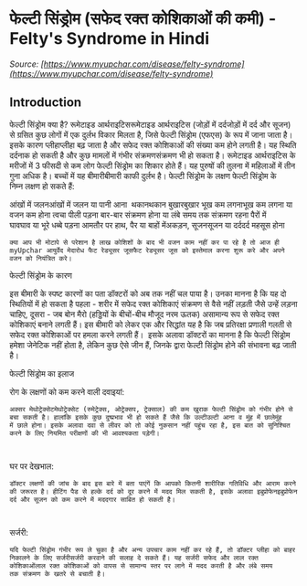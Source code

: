 # फेल्टी सिंड्रोम (सफेद रक्त कोशिकाओं की कमी) - Felty's Syndrome in Hindi
_Source: [https://www.myupchar.com/disease/felty-syndrome](https://www.myupchar.com/disease/felty-syndrome)_

## Introduction
फेल्टी सिंड्रोम क्या है?
रूमेटाइड आर्थराइटिसरूमेटाइड आर्थराइटिस (जोड़ों में दर्दजोड़ों में दर्द और सूजन) से ग्रसित कुछ लोगों में एक दुर्लभ विकार मिलता है, जिसे फेल्टी सिंड्रोम (एफएस) के रूप में जाना जाता है। इसके कारण प्लीहाप्लीहा बढ़ जाता है और सफेद रक्त कोशिकाओं की संख्या कम होने लगती है। यह स्थिति दर्दनाक हो सकती है और कुछ मामलों में गंभीर संक्रमणसंक्रमण भी हो सकता है। रूमेटाइड आर्थराइटिस के मरीजों में 3 फीसदी से कम लोग फेल्टी सिंड्रोम का शिकार होते हैं। यह पुरुषों की तुलना में महिलाओं में तीन गुना अधिक है। बच्चों में यह बीमारीबीमारी काफी दुर्लभ है।
फेल्टी सिंड्रोम के लक्षण
फेल्टी सिंड्रोम के निम्न लक्षण हो सकते हैं:

आंखों में जलनआंखों में जलन या पानी आना 
थकानथकान
बुखारबुखार
भूख कम लगनाभूख कम लगना या वजन कम होना
त्वचा पीली पड़ना
बार-बार संक्रमण होना या लंबे समय तक संक्रमण रहना
पैरों में घावघाव या भूरे धब्बे पड़ना
आमतौर पर हाथ, पैर या बाहों मेंअकड़न, सूजनसूजन या दर्ददर्द महसूस होना

	क्या आप भी मोटापे से परेशान है लाख कोशिशों के बाद भी वजन काम नहीं कर पा रहे है तो आज ही myUpchar आयुर्वेद मेदारोध फैट रेड्यूसर जूसफैट रेड्यूसर जूस को इस्तेमाल करना शुरू करे और अपने वजन को नियंत्रित करे।

फेल्टी सिंड्रोम के कारण

इस बीमारी के स्पष्ट कारणों का पता डॉक्टरों को अब तक नहीं चल पाया है। उनका मानना है कि यह दो स्थितियों में हो सकता है पहला - शरीर में सफेद रक्त कोशिकाएं संक्रमण से वैसे नहीं लड़ती जैसे उन्हें लड़ना चाहिए, दूसरा - जब बोन मैरो (हड्डियों के बीचों-बीच मौजूद नरम ऊतक) असामान्य रूप से सफेद रक्त कोशिकाएं बनाने लगती हैं।
इस बीमारी को लेकर एक और सिद्धांत यह है कि जब प्रतिरक्षा प्रणाली गलती से सफेद रक्त कोशिकाओं पर हमला करने लगती हैं। 
इसके अलावा डॉक्टरों का मानना है कि फेल्टी सिंड्रोम हमेशा जेनेटिक नहीं होता है, लेकिन कुछ ऐसे जीन हैं, जिनके द्वारा फेल्टी सिंड्रोम होने की संभावना बढ़ जाती है। 

फेल्टी सिंड्रोम का इलाज

रोग के लक्षणों को कम करने वाली दवाइयां: 
	अक्सर मेथोट्रेक्सेटमेथोट्रेक्सेट (रुमेट्रेक्स, ओट्रेक्सप, ट्रेक्साल) की कम खुराक फेल्टी सिंड्रोम को गंभीर होने से बचा सकती है। हालांकि इसके कुछ दुष्प्रभाव भी हो सकते हैं जैसे कि उल्टीउल्टी आना व मुंह में छालेमुंह में छाले होना। इसके अलावा दवा से लीवर को तो कोई नुकसान नहीं पहुंच रहा है, इस बात को सुनिश्चित करने के लिए नियमित परीक्षणों की भी आवश्यकता पड़ेगी।
	 
घर पर देखभाल: 
	डॉक्टर लक्षणों की जांच के बाद इस बारे में बता पाएंगें कि आपको कितनी शारीरिक गतिविधि और आराम करने की जरूरत है। हीटिंग पैड से हल्के दर्द को दूर करने में मदद मिल सकती है, इसके अलावा इबुप्रोफेनइबुप्रोफेन दर्द और सूजन को कम करने में मददगार साबित हो सकती है।
	 
सर्जरी:
	यदि फेल्टी सिंड्रोम गंभीर रूप ले चुका है और अन्य उपचार काम नहीं कर रहे हैं, तो डॉक्टर प्लीहा को बाहर निकालने के लिए सर्जरीसर्जरी करवाने की सलाह दे सकते हैं। यह सर्जरी सफेद और लाल रक्त कोशिकाओंलाल रक्त कोशिकाओं को वापस से सामान्य स्तर पर लाने में मदद करती है और लंबे समय तक संक्रमण के खतरे से बचाती है।

